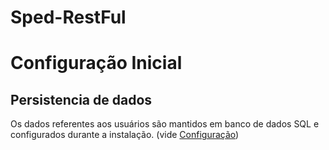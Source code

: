 # Sped-RestFul

# Configuração Inicial




## Persistencia de dados
Os dados referentes aos usuários são mantidos em banco de dados SQL e configurados durante a instalação. (vide [Configuração](CONFIGURACAO.md))

